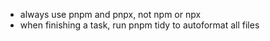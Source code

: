 - always use pnpm and pnpx, not npm or npx
- when finishing a task, run pnpm tidy to autoformat all files
